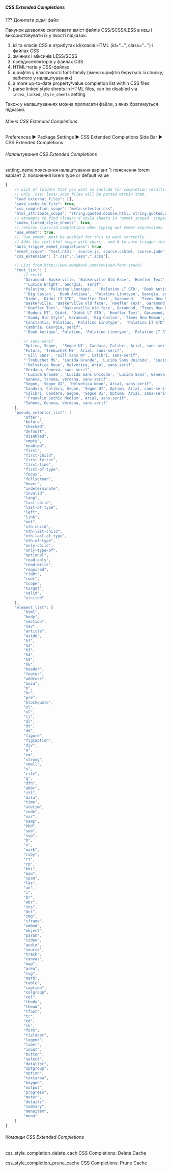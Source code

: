 ##### CSS Extended Completions

??? Дочитати рідмі файл

Пакунок дозволяє скопіювати вміст файлів CSS/SCSS/LESS в кеш і використовувати
їх у якості підказок:

1. id та класів CSS в атрибутах id/класів HTML (id="…", class="…") і файлах CSS
2. змінних і міксинів LESS/SCSS
3. псевдоселекторів у файлах CSS
4. HTML-тегів у CSS-файлах
5. шрифтів у властивості font-family (імена шрифтів беруться зі списку, забитого
   у налаштуваннях)
6. a more up-to-date property/value completion list within CSS files
7. parse linked style sheets in HTML files, can be disabled via
   `index_linked_style_sheets` setting


Також у налаштуваннях можна прописати файли, з яких братимуться підказки.


###### Меню CSS Extended Completions

Preferences ▶ Package Settings ▶ CSS Extended Completions
Side Bar ▶ CSS Extended Completions

###### Налаштування CSS Extended Completions

setting_name пояснення налаштування
               варіант 1: пояснення
                 lorem
               варіант 2: пояснення
                 lorem
             type or default value

```js
{
    // List of folders that you want to include for completion results.
    // Only .css/.less/.scss files will be parsed within them.
    "load_external_files": [],
    "save_cache_to_file": true,
    "css_completion_scope": "meta.selector.css",
    "html_attribute_scope": "string.quoted.double.html, string.quoted.single.html, string.quoted.jade",
    // attempts to find <link/>'d style sheets in 'emmet_scoped' scoped files on save
    "index_linked_style_sheets": true,
    // returns class/id completions when typing out emmet expressions
    "use_emmet": true,
    // 'use_emmet' must be enabled for this to work correctly.
    // Adds the text.html scope with chars . and # to auto trigger the completion list
    "auto_trigger_emmet_completions": true,
    "emmet_scope": "text.html - source.js, source.cshtml, source.jade",
    "css_extension": [".css",".less",".scss"],

    // List from http://www.awayback.com/revised-font-stack/
    "font_list": [
        // serif
        "Garamond, Baskerville, 'Baskerville Old Face', 'Hoefler Text', 'Times New Roman',  serif",
        "'Lucida Bright', Georgia,  serif",
        "Palatino, 'Palatino Linotype',  'Palatino LT STD', 'Book Antiqua', Georgia, serif",
        "'Big Caslon', 'Book Antiqua', 'Palatino Linotype', Georgia, serif",
        "Didot, 'Didot LT STD', 'Hoefler Text', Garamond,  'Times New Roman', serif",
        "Baskerville, 'Baskerville old face', 'Hoefler Text', Garamond,  'Times New Roman', serif",
        "'Hoefler Text', 'Baskerville old face', Garamond, 'Times New Roman', serif",
        "'Bodoni MT', Didot, 'Didot LT STD', 'Hoefler Text', Garamond,  'Times New Roman',  serif",
        "'Goudy Old Style', Garamond, 'Big Caslon', 'Times New Roman',  serif",
        "Constantia, Palatino, 'Palatino Linotype',  'Palatino LT STD', Georgia, serif",
        "Cambria, Georgia, serif",
        "'Book Antiqua', Palatino, 'Palatino Linotype', 'Palatino LT STD', Georgia, serif",

        // sans-serif
        "Optima, Segoe,  'Segoe UI', Candara, Calibri, Arial, sans-serif",
        "Futura, 'Trebuchet MS', Arial, sans-serif",
        "'Gill Sans', 'Gill Sans MT', Calibri, sans-serif",
        "'Trebuchet MS', 'Lucida Grande', 'Lucida Sans Unicode', 'Lucida Sans', Tahoma,  sans-serif",
        "'Helvetica Neue', Helvetica, Arial, sans-serif",
        "Verdana, Geneva, sans-serif",
        "'Lucida Grande', 'Lucida Sans Unicode', 'Lucida Sans', Geneva, Verdana, sans-serif",
        "Geneva, Tahoma, Verdana, sans-serif",
        "Segoe, 'Segoe UI', 'Helvetica Neue', Arial, sans-serif",
        "Candara, Calibri, Segoe, 'Segoe UI', Optima, Arial, sans-serif",
        "Calibri, Candara, Segoe, 'Segoe UI', Optima, Arial, sans-serif",
        "'Franklin Gothic Medium', Arial, sans-serif",
        "Tahoma, Geneva, Verdana, sans-serif"
    ],
    "pseudo_selector_list": [
        "after",
        "before",
        "checked",
        "default",
        "disabled",
        "empty",
        "enabled",
        "first",
        "first-child",
        "first-letter",
        "first-line",
        "first-of-type",
        "focus",
        "fullscreen",
        "hover",
        "indeterminate",
        "invalid",
        "lang",
        "last-child",
        "last-of-type",
        "left",
        "link",
        "not",
        "nth-child",
        "nth-last-child",
        "nth-last-of-type",
        "nth-of-type",
        "only-child",
        "only-type-of",
        "optional",
        "read-only",
        "read-write",
        "required",
        "right",
        "root",
        "scope",
        "target",
        "valid",
        "visited"
    ],
    "element_list": [
        "html",
        "body",
        "section",
        "nav",
        "article",
        "aside",
        "h1",
        "h2",
        "h3",
        "h4",
        "h5",
        "h6",
        "header",
        "footer",
        "address",
        "main",
        "p",
        "hr",
        "pre",
        "blockquote",
        "ol",
        "ul",
        "li",
        "dl",
        "dt",
        "dd",
        "figure",
        "figcaption",
        "div",
        "a",
        "em",
        "strong",
        "small",
        "s",
        "cite",
        "q",
        "dfn",
        "abbr",
        "itl",
        "data",
        "time",
        "atetim",
        "code",
        "var",
        "samp",
        "kbd",
        "sub",
        "sup",
        "b",
        "u",
        "mark",
        "ruby",
        "rt",
        "rp",
        "bdi",
        "bdo",
        "span",
        "las",
        "an",
        "i",
        "br",
        "wbr",
        "ins",
        "del",
        "img",
        "iframe",
        "embed",
        "object",
        "param",
        "video",
        "audio",
        "source",
        "track",
        "canvas",
        "map",
        "area",
        "svg",
        "math",
        "table",
        "caption",
        "colgroup",
        "col",
        "tbody",
        "thead",
        "tfoot",
        "tr",
        "td",
        "th",
        "form",
        "fieldset",
        "legend",
        "label",
        "input",
        "button",
        "select",
        "datalist",
        "optgroup",
        "option",
        "textarea",
        "keygen",
        "output",
        "progress",
        "meter",
        "details",
        "summary",
        "menuitem",
        "menu"
    ]
}
```


###### Команди CSS Extended Completions

css_style_completion_delete_cach CSS Completions: Delete Cache

css_style_completion_prune_cache CSS Completions: Prune Cache